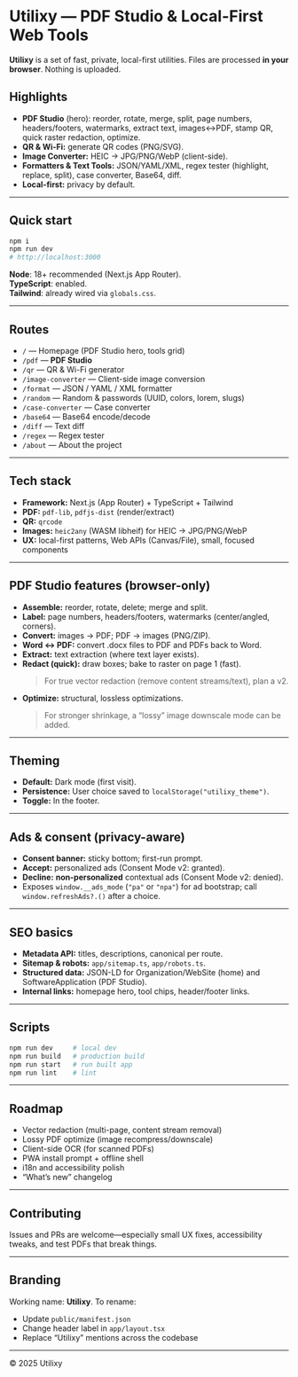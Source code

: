 # Utilixy — PDF Studio & Local-First Web Tools

**Utilixy** is a set of fast, private, local-first utilities. Files are processed **in your browser**. Nothing is uploaded.

## Highlights

- **PDF Studio** (hero): reorder, rotate, merge, split, page numbers, headers/footers, watermarks, extract text, images↔PDF, stamp QR, quick raster redaction, optimize.
- **QR & Wi-Fi:** generate QR codes (PNG/SVG).
- **Image Converter:** HEIC → JPG/PNG/WebP (client-side).
- **Formatters & Text Tools:** JSON/YAML/XML, regex tester (highlight, replace, split), case converter, Base64, diff.
- **Local-first:** privacy by default.

---

## Quick start

```bash
npm i
npm run dev
# http://localhost:3000
```

**Node**: 18+ recommended (Next.js App Router).  
**TypeScript**: enabled.  
**Tailwind**: already wired via `globals.css`.

---

## Routes

- `/` — Homepage (PDF Studio hero, tools grid)
- `/pdf` — **PDF Studio**
- `/qr` — QR & Wi-Fi generator
- `/image-converter` — Client-side image conversion
- `/format` — JSON / YAML / XML formatter
- `/random` — Random & passwords (UUID, colors, lorem, slugs)
- `/case-converter` — Case converter
- `/base64` — Base64 encode/decode
- `/diff` — Text diff
- `/regex` — Regex tester
- `/about` — About the project

---

## Tech stack

- **Framework:** Next.js (App Router) + TypeScript + Tailwind
- **PDF:** `pdf-lib`, `pdfjs-dist` (render/extract)
- **QR:** `qrcode`
- **Images:** `heic2any` (WASM libheif) for HEIC → JPG/PNG/WebP
- **UX:** local-first patterns, Web APIs (Canvas/File), small, focused components

---

## PDF Studio features (browser-only)

- **Assemble:** reorder, rotate, delete; merge and split.
- **Label:** page numbers, headers/footers, watermarks (center/angled, corners).
- **Convert:** images → PDF; PDF → images (PNG/ZIP).
- **Word ↔ PDF:** convert .docx files to PDF and PDFs back to Word.
- **Extract:** text extraction (where text layer exists).
- **Redact (quick):** draw boxes; bake to raster on page 1 (fast).  
  > For true vector redaction (remove content streams/text), plan a v2.
- **Optimize:** structural, lossless optimizations.  
  > For stronger shrinkage, a “lossy” image downscale mode can be added.

---

## Theming

- **Default:** Dark mode (first visit).
- **Persistence:** User choice saved to `localStorage("utilixy_theme")`.
- **Toggle:** In the footer.

---

## Ads & consent (privacy-aware)

- **Consent banner:** sticky bottom; first-run prompt.
- **Accept:** personalized ads (Consent Mode v2: granted).
- **Decline:** **non-personalized** contextual ads (Consent Mode v2: denied).
- Exposes `window.__ads_mode` (`"pa"` or `"npa"`) for ad bootstrap; call `window.refreshAds?.()` after a choice.

---

## SEO basics

- **Metadata API:** titles, descriptions, canonical per route.
- **Sitemap & robots:** `app/sitemap.ts`, `app/robots.ts`.
- **Structured data:** JSON-LD for Organization/WebSite (home) and SoftwareApplication (PDF Studio).
- **Internal links:** homepage hero, tool chips, header/footer links.

---

## Scripts

```bash
npm run dev     # local dev
npm run build   # production build
npm run start   # run built app
npm run lint    # lint
```

---

## Roadmap

- Vector redaction (multi-page, content stream removal)
- Lossy PDF optimize (image recompress/downscale)
- Client-side OCR (for scanned PDFs)
- PWA install prompt + offline shell
- i18n and accessibility polish
- “What’s new” changelog

---

## Contributing

Issues and PRs are welcome—especially small UX fixes, accessibility tweaks, and test PDFs that break things.

---

## Branding

Working name: **Utilixy**. To rename:
- Update `public/manifest.json`
- Change header label in `app/layout.tsx`
- Replace “Utilixy” mentions across the codebase

---

© 2025 Utilixy
